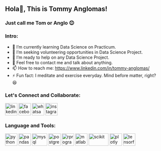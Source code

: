## Hola👋, This is **Tommy Anglomas**! 
### Just call me **Tom or Anglo** :blush:

### Intro:
- 🌱 I’m currently learning Data Science on Practicum.
- 👯 I’m seeking volunteering opportunities in Data Science Project.
- 🤝 I’m ready to help on any Data Science Project.
- 💬 Feel free to contact me and talk about anything.
- 📫 How to reach me: https://www.linkedin.com/in/tommy-anglomas/
- ⚡ Fun fact: I meditate and exercise everyday. Mind before matter, right? :laughing:

### Let's Connect and Collaborate:
<p align="left">
<a href="https://www.linkedin.com/in/tommy-anglomas/" target="blank"><img align="center" src="https://i.ibb.co/ykW6mRk/linkedin.png" alt="linkedin" height="40" width="40" /></a>
<a href="https://www.facebook.com/tommy.anglomas/" target="blank"><img align="center" src="https://i.ibb.co/MpQ7vGW/facebook.png" alt="facebook" height="40" width="40" /></a>
<a href="https://wa.me/6287790004963/" target="blank"><img align="center" src="https://i.ibb.co/GxcV05z/whatsapp-box.png" alt="whatsapp" height="40" width="40" /></a>
<a href="https://www.instagram.com/tommyanglomas/" target="blank"><img align="center" src="https://i.ibb.co/TKVRrF1/instagram.png" alt="instagram" height="40" width="40" /></a>
</p>

### Language and Tools:
<p align="left">
<a><img align="center" src="https://i.ibb.co/3YF2mp9/Python-logo.png" alt="python" height="40" width="40" /></a>
<a><img align="center" src="https://i.ibb.co/MgC5Lq9/pandas-mark.png" alt="pandas" height="40" width="40" /></a>
<a><img align="center" src="https://i.ibb.co/F54ZMsV/mysql.png" alt="mysql" height="40" width="50" /></a>
<a><img align="center" src="https://i.ibb.co/0VfJdnc/Postgresql-elephant.png" alt="postgresql" height="40" width="40" /></a>
<a><img align="center" src="https://i.ibb.co/vBzGxMT/r-programming.png" alt="rprogramming" height="40" width="40" /></a>
<a><img align="center" src="https://i.ibb.co/VmLT7DV/Matlab-Logo.png" alt="matlab" height="40" width="40" /></a>
<a><img align="center" src="https://i.ibb.co/RbZpV5R/Scikit-learn-logo-small.png" alt="scikit" height="40" width="65" /></a>
<a><img align="center" src="https://i.ibb.co/WP8HR3W/Plotly-logoo.png" alt="plotly" height="40" width="40" /></a>
<a><img align="center" src="https://i.ibb.co/YRZ6w1t/Tensorflow-logo.png" alt="tensorflow" height="40" width="40" /></a>
</p>
